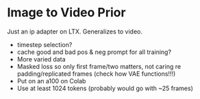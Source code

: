 # Image to Video Prior

Just an ip adapter on LTX. Generalizes to video.


- timestep selection? 
- cache good and bad pos & neg prompt for all training?
- More varied data
- Masked loss so only first frame/two matters, not caring re padding/replicated frames (check how VAE functions!!!)
- Put on an a100 on Colab
- Use at least 1024 tokens (probably would go with ~25 frames)
